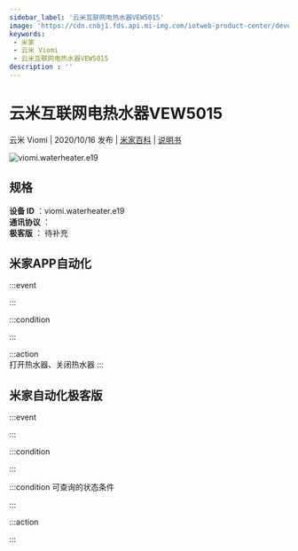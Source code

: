 ```yaml
---
sidebar_label: '云米互联网电热水器VEW5015'
image: 'https://cdn.cnbj1.fds.api.mi-img.com/iotweb-product-center/developer_1598854534792cSPMYSqe.png?GalaxyAccessKeyId=AKVGLQWBOVIRQ3XLEW&Expires=9223372036854775807&Signature=X1bGL4gpOQ3For3Ftk3uNnIyMoM='
keywords: 
 - 米家
 - 云米 Viomi
 - 云米互联网电热水器VEW5015
description : ''
---
```

# 云米互联网电热水器VEW5015

云米 Viomi | 2020/10/16 发布 | [米家百科](https://home.mi.com/webapp/content/baike/product/index.html?model=viomi.waterheater.e19) | [说明书](https://home.mi.com/views/introduction.html?model=viomi.waterheater.e19&region=cn)

![viomi.waterheater.e19](https://cdn.cnbj1.fds.api.mi-img.com/iotweb-product-center/developer_1598854534792cSPMYSqe.png?GalaxyAccessKeyId=AKVGLQWBOVIRQ3XLEW&Expires=9223372036854775807&Signature=X1bGL4gpOQ3For3Ftk3uNnIyMoM=)

## 规格  
> 
**设备 ID** ：viomi.waterheater.e19  
**通讯协议** ：  
**极客版**  ： 待补充 


## 米家APP自动化  

:::event  

:::

:::condition  

:::

:::action   
打开热水器、关闭热水器
:::

## 米家自动化极客版  

:::event  

:::

:::condition  

:::

:::condition 可查询的状态条件  

:::

:::action  

:::

        
